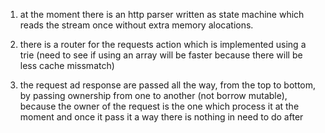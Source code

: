 1. at the moment there is an http parser written as state machine which reads
the stream once without extra memory alocations.

2. there is a router for the requests action which is implemented using a trie (need to see if using an array will be faster because there will be less cache missmatch)

3. the request ad response are passed all the way, from the top to bottom, by passing ownership from one to another (not borrow mutable), because the owner of the request is the one which process it at the moment and once it pass it a way there is nothing in need to do after 